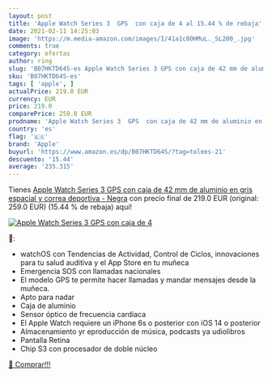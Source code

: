 ```yaml
---
layout: post
title: 'Apple Watch Series 3  GPS  con caja de 4 al 15.44 % de rebaja'
date: 2021-02-11 14:25:03
image: 'https://m.media-amazon.com/images/I/41a1c8OHMuL._SL200_.jpg'
comments: true
category: ofertas
author: ring
slug: 'B07HKTD64S-es Apple Watch Series 3 GPS con caja de 42 mm de aluminio en...'
sku: 'B07HKTD64S-es'
tags: [ 'apple', ]
actualPrice: 219.0 EUR
currency: EUR
price: 219.0
comparePrice: 259.0 EUR
prodname: 'Apple Watch Series 3  GPS  con caja de 42 mm de aluminio en gris espacial y correa deportiva - Negra'
country: 'es'
flag: '🇪🇸'
brand: 'Apple'
buyurl: 'https://www.amazon.es/dp/B07HKTD64S/?tag=tolees-21'
descuento: '15.44'
average: '235.315'
---
```


Tienes [Apple Watch Series 3  GPS  con caja de 42 mm de aluminio en gris espacial y correa deportiva - Negra](https://www.amazon.es/dp/B07HKTD64S/?tag=tolees-21) con precio final de  219.0 EUR (original: 259.0 EUR) (15.44 %  de rebaja) aqui!

[![Apple Watch Series 3  GPS  con caja de 4](https://m.media-amazon.com/images/I/41a1c8OHMuL._SL200_.jpg)](https://www.amazon.es/dp/B07HKTD64S/?tag=tolees-21)

🔎:

- watchOS con Tendencias de Actividad, Control de Ciclos, innovaciones para tu salud auditiva y el App Store en tu muñeca
- Emergencia SOS con llamadas nacionales
- El modelo GPS te permite hacer llamadas y mandar mensajes desde la muñeca.
- Apto para nadar
- Caja de aluminio
- Sensor óptico de frecuencia cardiaca
- El Apple Watch requiere un iPhone 6s o posterior con iOS 14 o posterior
- Almacenamiento yr eproducción de música, podcasts ya udiolibros
- Pantalla Retina
- Chip S3 con procesador de doble núcleo

[🛒 Comprar!!!](https://www.amazon.es/dp/B07HKTD64S/?tag=tolees-21)

